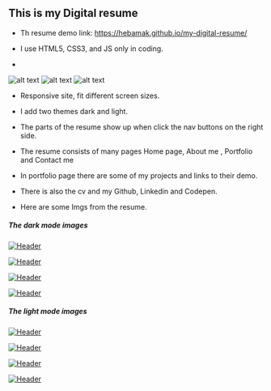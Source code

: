 
## This is my Digital resume

- Th resume demo link: https://hebamak.github.io/my-digital-resume/

- I use HTML5, CSS3, and JS only in coding.
- 
 ![alt text](https://img.shields.io/badge/Html5--E34F26?style=for-the-badge&logo=Html5)
 ![alt text](https://img.shields.io/badge/Css3--1572B6?style=for-the-badge&logo=css3)
  ![alt text](https://img.shields.io/badge/JavaScript--F7DF1E?style=for-the-badge&logo=JavaScript)

- Responsive site, fit different screen sizes.

- I add two themes dark and light.

- The parts of the resume show up when click the nav buttons on the right side.

- The resume consists of many pages Home page, About me , Portfolio and Contact me

- In portfolio page there are some of my projects and links to their demo.

- There is also the cv and my Github, Linkedin and Codepen.

- Here are some Imgs from the resume.


##### The dark mode images

[![Header](https://res.cloudinary.com/hapiii/image/upload/v1667401810/my%20digital%20resume/xywwasatqdfaazibpi7u.png)](https://some-url.dev/)

[![Header](https://res.cloudinary.com/hapiii/image/upload/v1678985334/my%20digital%20resume/zt2wotwk5cdulbir4fh4.png)](https://some-url.dev/)

[![Header](https://res.cloudinary.com/hapiii/image/upload/v1678984381/my%20digital%20resume/p3dnl96atjfctrs0auxs.png)](https://some-url.dev/)

[![Header](https://res.cloudinary.com/hapiii/image/upload/v1667316082/my%20digital%20resume/pte3u20bjfu36pfbgiq6.png)](https://some-url.dev/)



##### The light mode images

[![Header](https://res.cloudinary.com/hapiii/image/upload/v1667401810/my%20digital%20resume/l5eanfidachvrc6g8lud.png)](https://some-url.dev/)

[![Header](https://res.cloudinary.com/hapiii/image/upload/v1678985336/my%20digital%20resume/okcrkiafcupz7dkm7ufa.png)](https://some-url.dev/)

[![Header](https://res.cloudinary.com/hapiii/image/upload/v1678984379/my%20digital%20resume/uuycl9rgqg5mw8ui7jj4.png)](https://some-url.dev/)

[![Header](https://res.cloudinary.com/hapiii/image/upload/v1667316082/my%20digital%20resume/pzytsve0uu6yob0oaelc.png)](https://some-url.dev/)
